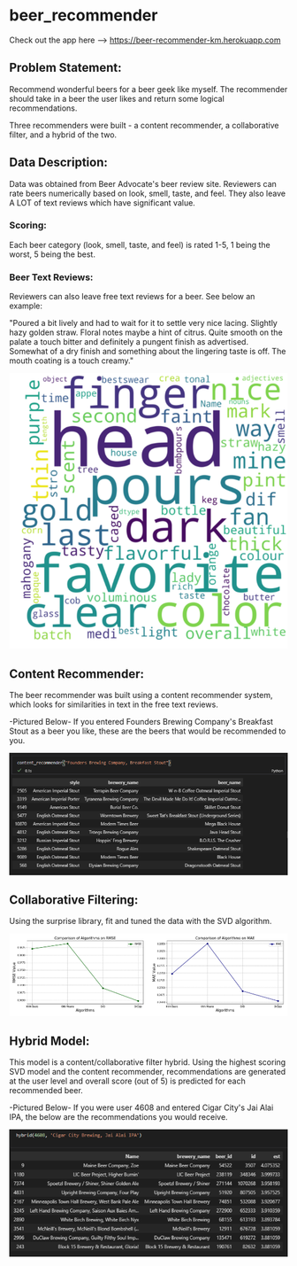 # beer_recommender

Check out the app here --> https://beer-recommender-km.herokuapp.com

## Problem Statement: 
Recommend wonderful beers for a beer geek like myself. The recommender should take in a beer the user
likes and return some logical recommendations.

Three recommenders were built - a content recommender, a collaborative filter, and a hybrid of the two.

## Data Description: 
Data was obtained from Beer Advocate's beer review site. Reviewers can rate beers numerically based on 
look, smell, taste, and feel. They also leave A LOT of text reviews which have significant value.

### Scoring:
Each beer category (look, smell, taste, and feel) is rated 1-5, 1 being the worst, 5 being the best. 

### Beer Text Reviews:
Reviewers can also leave free text reviews for a beer. See below an example:

"Poured a bit lively and had to wait for it to settle very nice lacing. Slightly hazy golden straw. Floral 
notes maybe a hint of citrus. Quite smooth on the palate a touch bitter and definitely a pungent finish as 
advertised. Somewhat of a dry finish and something about the lingering taste is off. The mouth coating is 
a touch creamy."

![WordCloud](https://github.com/kylemcq13/beer_recommender/blob/master/images/wordcloud.PNG "Beer Review Text WordCloud")

## Content Recommender:
The beer recommender was built using a content recommender system, which looks for similarities in text in
the free text reviews. 

-Pictured Below-
If you entered Founders Brewing Company's Breakfast Stout as a beer you like, these are the beers that would
be recommended to you.

![Content Recommender Output](https://github.com/kylemcq13/beer_recommender/blob/master/images/content_rec_output.PNG "Content Recommender Example Output")

## Collaborative Filtering:
Using the surprise library, fit and tuned the data with the SVD algorithm. 

![Collaborative Filter Metrics](https://github.com/kylemcq13/beer_recommender/blob/master/images/collab_filter_metrics.PNG "Collaborative Filter Metrics")

## Hybrid Model:
This model is a content/collaborative filter hybrid. Using the highest scoring SVD model and the content 
recommender, recommendations are generated at the user level and overall score (out of 5) is predicted for 
each recommended beer. 

-Pictured Below-
If you were user 4608 and entered Cigar City's Jai Alai IPA, the below are the recommendations you would 
receive.

![hybrid reco output](https://github.com/kylemcq13/beer_recommender/blob/master/images/hybrid_rec_output.PNG "Hybrid Recommender Example Output")





